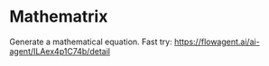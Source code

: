 # Mathematrix
Generate a mathematical equation.
Fast try: https://flowagent.ai/ai-agent/ILAex4p1C74b/detail
